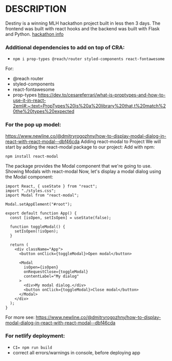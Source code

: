 
# DESCRIPTION
Destiny is a winning MLH hackathon project built in less then 3 days. The frontend was built with react hooks and the backend was built with Flask and Python.  [hackathon info](https://devpost.com/submit-to/11817-mlh-fellowship-orientation-hackathon-batch-2/manage/submissions)

### Additional dependencies to add on top of CRA:
- ```npm i prop-types @reach/router styled-components react-fontawesome```

For:
- @reach router
- styled-components
- react-fontawesome
- prop-types
https://dev.to/cesareferrari/what-is-proptypes-and-how-to-use-it-in-react-2eml#:~:text=PropTypes%20is%20a%20library%20that,t%20match%20the%20types%20expected


### For the pop up model:  
https://www.newline.co/@dmitryrogozhny/how-to-display-modal-dialog-in-react-with-react-modal--dbf46cda
Adding react-modal to Project
We will start by adding the react-modal package to our project:
Add with npm:
```
npm install react-modal
```

The package provides the Modal component that we're going to use.
Showing Modals with react-modal
Now, let's display a modal dialog using the Modal component:
```
import React, { useState } from "react";
import "./styles.css";
import Modal from "react-modal";

Modal.setAppElement("#root");

export default function App() {
  const [isOpen, setIsOpen] = useState(false);

  function toggleModal() {
    setIsOpen(!isOpen);
  }

  return (
    <div className="App">
      <button onClick={toggleModal}>Open modal</button>

      <Modal
        isOpen={isOpen}
        onRequestClose={toggleModal}
        contentLabel="My dialog"
      >
        <div>My modal dialog.</div>
        <button onClick={toggleModal}>Close modal</button>
      </Modal>
    </div>
  );
}
```
For more see: https://www.newline.co/@dmitryrogozhny/how-to-display-modal-dialog-in-react-with-react-modal--dbf46cda



### For netlify deployment:
- ```CI= npm run build```
- correct all errors/warnings in console, before deploying app
 
